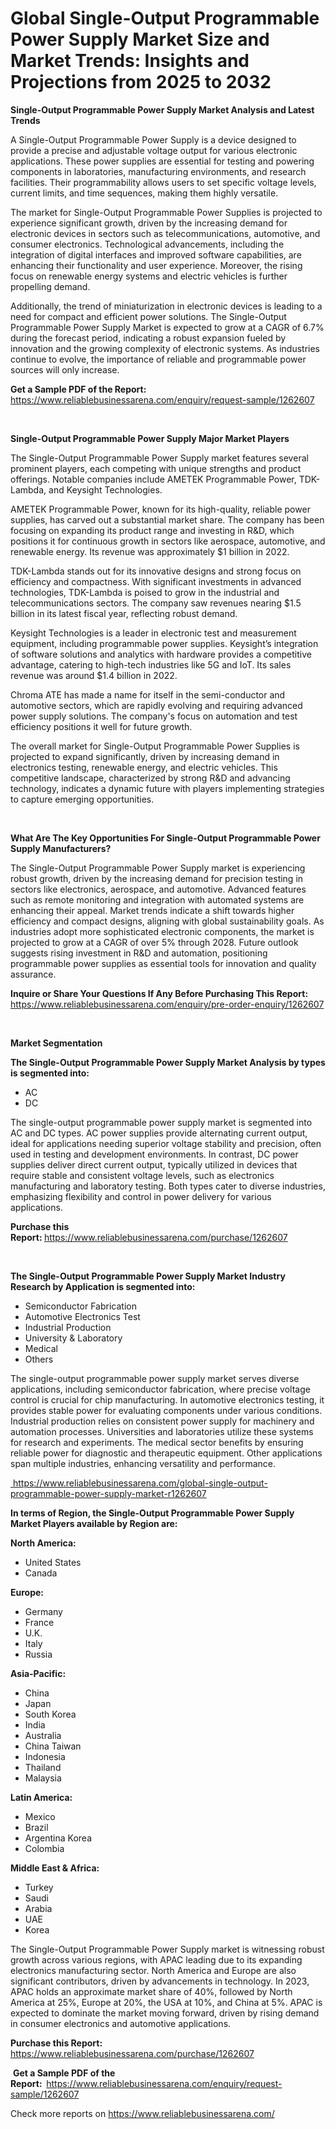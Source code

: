 <p><h1>Global Single-Output Programmable Power Supply Market Size and Market Trends: Insights and Projections from 2025 to 2032</h1></p><p><strong>Single-Output Programmable Power Supply Market Analysis and Latest Trends</strong></p>
<p><p>A Single-Output Programmable Power Supply is a device designed to provide a precise and adjustable voltage output for various electronic applications. These power supplies are essential for testing and powering components in laboratories, manufacturing environments, and research facilities. Their programmability allows users to set specific voltage levels, current limits, and time sequences, making them highly versatile.</p><p>The market for Single-Output Programmable Power Supplies is projected to experience significant growth, driven by the increasing demand for electronic devices in sectors such as telecommunications, automotive, and consumer electronics. Technological advancements, including the integration of digital interfaces and improved software capabilities, are enhancing their functionality and user experience. Moreover, the rising focus on renewable energy systems and electric vehicles is further propelling demand.</p><p>Additionally, the trend of miniaturization in electronic devices is leading to a need for compact and efficient power solutions. The Single-Output Programmable Power Supply Market is expected to grow at a CAGR of 6.7% during the forecast period, indicating a robust expansion fueled by innovation and the growing complexity of electronic systems. As industries continue to evolve, the importance of reliable and programmable power sources will only increase.</p></p>
<p><strong>Get a Sample PDF of the Report:&nbsp;</strong> <a href="https://www.reliablebusinessarena.com/enquiry/request-sample/1262607?utm_campaign=3492&utm_medium=2&utm_source=Github&utm_content=ia&utm_term=07042025&utm_id=single-output-programmable-power-supply">https://www.reliablebusinessarena.com/enquiry/request-sample/1262607</a></p>
<p>&nbsp;</p>
<p><strong>Single-Output Programmable Power Supply Major Market Players</strong></p>
<p><p>The Single-Output Programmable Power Supply market features several prominent players, each competing with unique strengths and product offerings. Notable companies include AMETEK Programmable Power, TDK-Lambda, and Keysight Technologies.</p><p>AMETEK Programmable Power, known for its high-quality, reliable power supplies, has carved out a substantial market share. The company has been focusing on expanding its product range and investing in R&D, which positions it for continuous growth in sectors like aerospace, automotive, and renewable energy. Its revenue was approximately $1 billion in 2022.</p><p>TDK-Lambda stands out for its innovative designs and strong focus on efficiency and compactness. With significant investments in advanced technologies, TDK-Lambda is poised to grow in the industrial and telecommunications sectors. The company saw revenues nearing $1.5 billion in its latest fiscal year, reflecting robust demand.</p><p>Keysight Technologies is a leader in electronic test and measurement equipment, including programmable power supplies. Keysight’s integration of software solutions and analytics with hardware provides a competitive advantage, catering to high-tech industries like 5G and IoT. Its sales revenue was around $1.4 billion in 2022.</p><p>Chroma ATE has made a name for itself in the semi-conductor and automotive sectors, which are rapidly evolving and requiring advanced power supply solutions. The company's focus on automation and test efficiency positions it well for future growth.</p><p>The overall market for Single-Output Programmable Power Supplies is projected to expand significantly, driven by increasing demand in electronics testing, renewable energy, and electric vehicles. This competitive landscape, characterized by strong R&D and advancing technology, indicates a dynamic future with players implementing strategies to capture emerging opportunities.</p></p>
<p>&nbsp;</p>
<p><strong>What Are The Key Opportunities For Single-Output Programmable Power Supply Manufacturers?</strong></p>
<p><p>The Single-Output Programmable Power Supply market is experiencing robust growth, driven by the increasing demand for precision testing in sectors like electronics, aerospace, and automotive. Advanced features such as remote monitoring and integration with automated systems are enhancing their appeal. Market trends indicate a shift towards higher efficiency and compact designs, aligning with global sustainability goals. As industries adopt more sophisticated electronic components, the market is projected to grow at a CAGR of over 5% through 2028. Future outlook suggests rising investment in R&D and automation, positioning programmable power supplies as essential tools for innovation and quality assurance.</p></p>
<p><strong>Inquire or Share Your Questions If Any Before Purchasing This Report:</strong> <a href="https://www.reliablebusinessarena.com/enquiry/pre-order-enquiry/1262607?utm_campaign=3492&utm_medium=2&utm_source=Github&utm_content=ia&utm_term=07042025&utm_id=single-output-programmable-power-supply">https://www.reliablebusinessarena.com/enquiry/pre-order-enquiry/1262607</a></p>
<p>&nbsp;</p>
<p><strong>Market Segmentation</strong></p>
<p><strong>The Single-Output Programmable Power Supply Market Analysis by types is segmented into:</strong></p>
<p><ul><li>AC</li><li>DC</li></ul></p>
<p><p>The single-output programmable power supply market is segmented into AC and DC types. AC power supplies provide alternating current output, ideal for applications needing superior voltage stability and precision, often used in testing and development environments. In contrast, DC power supplies deliver direct current output, typically utilized in devices that require stable and consistent voltage levels, such as electronics manufacturing and laboratory testing. Both types cater to diverse industries, emphasizing flexibility and control in power delivery for various applications.</p></p>
<p><strong>Purchase this Report:&nbsp;</strong><a href="https://www.reliablebusinessarena.com/purchase/1262607?utm_campaign=3492&utm_medium=2&utm_source=Github&utm_content=ia&utm_term=07042025&utm_id=single-output-programmable-power-supply">https://www.reliablebusinessarena.com/purchase/1262607</a></p>
<p>&nbsp;</p>
<p><strong>The Single-Output Programmable Power Supply Market Industry Research by Application is segmented into:</strong></p>
<p><ul><li>Semiconductor Fabrication</li><li>Automotive Electronics Test</li><li>Industrial Production</li><li>University & Laboratory</li><li>Medical</li><li>Others</li></ul></p>
<p><p>The single-output programmable power supply market serves diverse applications, including semiconductor fabrication, where precise voltage control is crucial for chip manufacturing. In automotive electronics testing, it provides stable power for evaluating components under various conditions. Industrial production relies on consistent power supply for machinery and automation processes. Universities and laboratories utilize these systems for research and experiments. The medical sector benefits by ensuring reliable power for diagnostic and therapeutic equipment. Other applications span multiple industries, enhancing versatility and performance.</p></p>
<p><a href="https://www.reliablebusinessarena.com/global-single-output-programmable-power-supply-market-r1262607?utm_campaign=3492&utm_medium=2&utm_source=Github&utm_content=ia&utm_term=07042025&utm_id=single-output-programmable-power-supply">&nbsp;https://www.reliablebusinessarena.com/global-single-output-programmable-power-supply-market-r1262607</a></p>
<p><strong>In terms of Region, the Single-Output Programmable Power Supply Market Players available by Region are:</strong></p>
<p>
    <p> <strong> North America: </strong>
        <ul>
            <li>United States</li>
            <li>Canada</li>
        </ul>
        </p> 
    <p> <strong> Europe: </strong>
        <ul>
            <li>Germany</li>
            <li>France</li>
            <li>U.K.</li>
            <li>Italy</li>
            <li>Russia</li>
        </ul>
        </p> 
    <p> <strong> Asia-Pacific: </strong>
        <ul>
            <li>China</li>
            <li>Japan</li>
            <li>South Korea</li>
            <li>India</li>
            <li>Australia</li>
            <li>China Taiwan</li>
            <li>Indonesia</li>
            <li>Thailand</li>
            <li>Malaysia</li>
        </ul>
        </p> 
    <p> <strong> Latin America: </strong>
        <ul>
            <li>Mexico</li>
            <li>Brazil</li>
            <li>Argentina Korea</li>
            <li>Colombia</li>
        </ul>
        </p> 
    <p> <strong> Middle East & Africa: </strong>
        <ul>
            <li>Turkey</li>
            <li>Saudi</li>
            <li>Arabia</li>
            <li>UAE</li>
            <li>Korea</li>
        </ul>
    </p>
    </p>
<p><p>The Single-Output Programmable Power Supply market is witnessing robust growth across various regions, with APAC leading due to its expanding electronics manufacturing sector. North America and Europe are also significant contributors, driven by advancements in technology. In 2023, APAC holds an approximate market share of 40%, followed by North America at 25%, Europe at 20%, the USA at 10%, and China at 5%. APAC is expected to dominate the market moving forward, driven by rising demand in consumer electronics and automotive applications.</p></p>
<p><strong>Purchase this Report: </strong><a href="https://www.reliablebusinessarena.com/purchase/1262607?utm_campaign=3492&utm_medium=2&utm_source=Github&utm_content=ia&utm_term=07042025&utm_id=single-output-programmable-power-supply">https://www.reliablebusinessarena.com/purchase/1262607</a></p>
<p>&nbsp;<strong>Get a Sample PDF of the Report:&nbsp;&nbsp;</strong><a href="https://www.reliablebusinessarena.com/enquiry/request-sample/1262607?utm_campaign=3492&utm_medium=2&utm_source=Github&utm_content=ia&utm_term=07042025&utm_id=single-output-programmable-power-supply">https://www.reliablebusinessarena.com/enquiry/request-sample/1262607</a></p>
<p><strong></strong></p>
<p>Check more reports on <a href="https://www.reliablebusinessarena.com/?utm_campaign=3492&utm_medium=2&utm_source=Github&utm_content=ia&utm_term=07042025&utm_id=single-output-programmable-power-supply">https://www.reliablebusinessarena.com/</a></p>